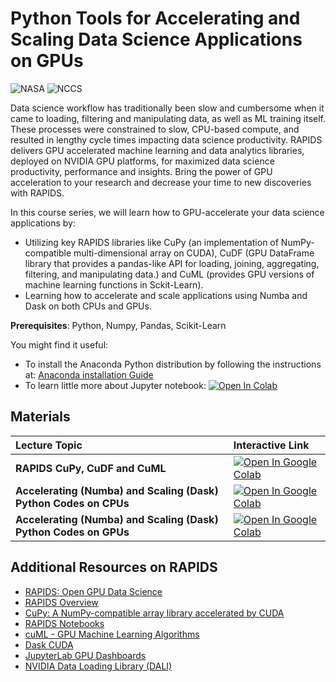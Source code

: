 # Python Tools for Accelerating and Scaling Data Science Applications on GPUs
  
![NASA](http://www.nasa.gov/sites/all/themes/custom/nasatwo/images/nasa-logo.svg) ![NCCS](https://www.nccs.nasa.gov/sites/default/files/NCCS_Logo_0.png)


Data science workflow has traditionally been slow and cumbersome when it came to loading, filtering and manipulating data, as well as ML training itself. These processes were constrained to slow, CPU-based compute, and resulted in lengthy cycle times impacting data science productivity. RAPIDS delivers GPU accelerated machine learning and data analytics libraries, deployed on NVIDIA GPU platforms, for maximized data science productivity, performance and insights. Bring the power of GPU acceleration to your research and decrease your time to new discoveries with RAPIDS.

In this course series, we will learn how to GPU-accelerate your data science applications by:

- Utilizing key RAPIDS libraries like CuPy (an implementation of NumPy-compatible multi-dimensional array on CUDA), CuDF (GPU DataFrame library that provides a pandas-like API for loading, joining, aggregating, filtering, and manipulating data.) and CuML (provides GPU versions of machine learning functions in Sckit-Learn).
- Learning how to accelerate and scale applications using Numba and Dask on both CPUs and GPUs.


**Prerequisites**: Python, Numpy, Pandas, Scikit-Learn

You might find it useful:

- To install the Anaconda Python distribution by following the instructions at: [Anaconda installation Guide](https://docs.continuum.io/anaconda/install/)
- To learn little more about Jupyter notebook: 
 [![Open In Colab](https://colab.research.google.com/assets/colab-badge.svg)](https://colab.research.google.com/github/astg606/py_materials/blob/master/jupyter_notebook/jupyter_notebook_introduction.ipynb)

## Materials

| Lecture Topic | Interactive Link |
|:---|:---|
| **RAPIDS CuPy, CuDF and CuML**  | [![Open In Google Colab](https://colab.research.google.com/assets/colab-badge.svg)](https://colab.research.google.com/github/astg606/py_materials/blob/master/rapids/rapids_packages.ipynb) |
| **Accelerating (Numba) and Scaling (Dask) Python Codes on CPUs** | [![Open In Google Colab](https://colab.research.google.com/assets/colab-badge.svg)](https://colab.research.google.com/github/astg606/py_materials/blob/master/rapids/numba_dask_cpus.ipynb) |
| **Accelerating (Numba) and Scaling (Dask) Python Codes on GPUs** | [![Open In Google Colab](https://colab.research.google.com/assets/colab-badge.svg)](https://colab.research.google.com/github/astg606/py_materials/blob/master/rapids/numba_dask_gpus.ipynb)  |

## Additional Resources on RAPIDS

- <a href="https://rapids.ai/">RAPIDS: Open GPU Data Science</a>
- <a href="https://docs.rapids.ai/overview">RAPIDS Overview</a>
- <a href="https://cupy.dev/">CuPy: A NumPy-compatible array library accelerated by CUDA</a>
- <a href="https://github.com/rapidsai/notebooks">RAPIDS Notebooks</a>
- <a href="https://github.com/rapidsai/cuml">cuML - GPU Machine Learning Algorithms</a>
- <a href="https://github.com/rapidsai/dask-cuda">Dask CUDA</a>
- <a href="https://github.com/rapidsai/jupyterlab-nvdashboard">JupyterLab GPU Dashboards</a>
- <a href="https://developer.nvidia.com/DALI">NVIDIA Data Loading Library (DALI)</a>


<!---
| 17:15-17:30 | **Feedback Session** |  |  |
| 17:15-17:30 | **Feedback Session** |  <a href="https://www.surveymonkey.com/r/PWQVXH5"> Evaluation Survey </a> | |
--->
